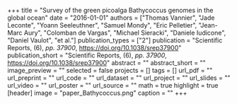 +++
title = "Survey of the green picoalga Bathycoccus genomes in the global ocean"
date = "2016-01-01"
authors = ["Thomas Vannier", "Jade Leconte", "Yoann Seeleuthner", "Samuel Mondy", "Eric Pelletier", "Jean-Marc Aury", "Colomban de Vargas", "Michael Sieracki", "Daniele Iudicone", "Daniel Vaulot", "et al."]
publication_types = ["2"]
publication = "Scientific Reports, (6), _pp. 37900_, https://doi.org/10.1038/srep37900"
publication_short = "Scientific Reports, (6), _pp. 37900_, https://doi.org/10.1038/srep37900"
abstract = ""
abstract_short = ""
image_preview = ""
selected = false
projects = []
tags = []
url_pdf = ""
url_preprint = ""
url_code = ""
url_dataset = ""
url_project = ""
url_slides = ""
url_video = ""
url_poster = ""
url_source = ""
math = true
highlight = true
[header]
image = "paper_Bathycoccus.png"
caption = ""
+++
